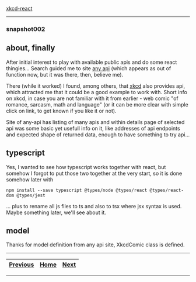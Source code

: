 [xkcd-react](https://github.com/noviKorisnik/xkcd-react#readme)
___
### snapshot002
## about, finally
After initial interest to play with available public apis and do some react thingies... Search guided me to site [any api](https://any-api.com) (which appears as out of function now, but it was there, then, believe me).

There (while it worked) I found, among others, that [xkcd](https://xkcd.com) also provides api, which attracted me that it could be a good example to work with. Short info on xkcd, in case you are not familiar with it from earlier - web comic "of romance, sarcasm, math and language" (or it can be more clear with simple click on link, to get known if you like it or not).

Site of any-api has listing of many apis and within details page of selected api was some basic yet usefull info on it, like addresses of api endpoints and expected shape of returned data, enough to have something to try api...
## typescript
Yes, I wanted to see how typescript works together with react, but somehow I forgot to put those two together at the very start, so it is done somehow later with
```
npm install --save typescript @types/node @types/react @types/react-dom @types/jest
```
... plus to rename all js files to ts and also to tsx where jsx syntax is used. Maybe something later, we'll see about it.
## model
Thanks for model definition from any api site, XkcdComic class is defined.
___
| [Previous](https://github.com/noviKorisnik/xkcd-react/tree/snapshot001#readme) |  [Home](https://github.com/noviKorisnik/xkcd-react#readme) | [Next](https://github.com/noviKorisnik/xkcd-react/tree/snapshot003#readme) |
|:-:|:-:|:-:|
___
